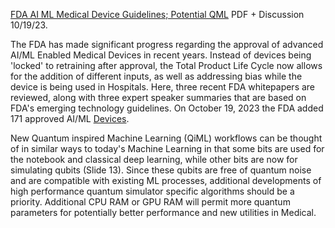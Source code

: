 [FDA AI ML Medical Device Guidelines; Potential QML](https://www.chemicalqdevice.com/fda-aiml-medical-device-guidelines-potential-qml) PDF + Discussion 10/19/23.

The FDA has made significant progress regarding the approval of advanced AI/ML Enabled Medical Devices in recent years. Instead of devices being 'locked' to retraining after approval, the Total Product Life Cycle now allows for the addition of different inputs, as well as addressing bias while the device is being used in Hospitals. Here, three recent FDA whitepapers are reviewed, along with three expert speaker summaries that are based on FDA's emerging technology guidelines. On October 19, 2023 the FDA added 171 approved AI/ML [Devices](https://www.fda.gov/medical-devices/software-medical-device-samd/artificial-intelligence-and-machine-learning-aiml-enabled-medical-devices). 

New Quantum inspired Machine Learning (QiML) workflows can be thought of in similar ways to today's Machine Learning in that some bits are used for the notebook and classical deep learning, while other bits are now for simulating qubits (Slide 13). Since these qubits are free of quantum noise and are compatible with existing ML processes, additional developments of high performance quantum simulator specific algorithms should be a priority. Additional CPU RAM or GPU RAM will permit more quantum parameters for potentially better performance and new utilities in Medical. 
